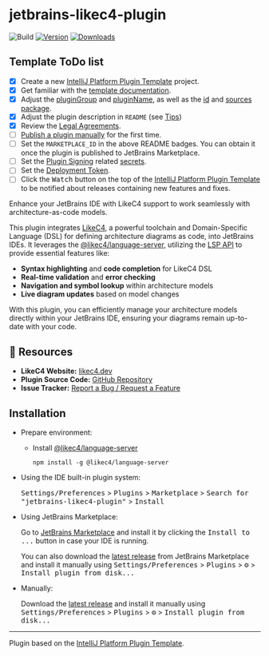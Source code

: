 # jetbrains-likec4-plugin

![Build](https://github.com/likec4/jetbrains-plugin/workflows/Build/badge.svg)
[![Version](https://img.shields.io/jetbrains/plugin/v/<MARKETPLACE_ID>.svg)](https://plugins.jetbrains.com/plugin/<MARKETPLACE_ID>)
[![Downloads](https://img.shields.io/jetbrains/plugin/d/<MARKETPLACE_ID>.svg)](https://plugins.jetbrains.com/plugin/<MARKETPLACE_ID>)

## Template ToDo list
- [x] Create a new [IntelliJ Platform Plugin Template][template] project.
- [x] Get familiar with the [template documentation][template].
- [x] Adjust the [pluginGroup](./gradle.properties) and [pluginName](./gradle.properties), as well as the [id](./src/main/resources/META-INF/plugin.xml) and [sources package](./src/main/kotlin).
- [x] Adjust the plugin description in `README` (see [Tips][docs:plugin-description])
- [x] Review the [Legal Agreements](https://plugins.jetbrains.com/docs/marketplace/legal-agreements.html?from=IJPluginTemplate).
- [ ] [Publish a plugin manually](https://plugins.jetbrains.com/docs/intellij/publishing-plugin.html?from=IJPluginTemplate) for the first time.
- [ ] Set the `MARKETPLACE_ID` in the above README badges. You can obtain it once the plugin is published to JetBrains Marketplace.
- [ ] Set the [Plugin Signing](https://plugins.jetbrains.com/docs/intellij/plugin-signing.html?from=IJPluginTemplate) related [secrets](https://github.com/JetBrains/intellij-platform-plugin-template#environment-variables).
- [ ] Set the [Deployment Token](https://plugins.jetbrains.com/docs/marketplace/plugin-upload.html?from=IJPluginTemplate).
- [ ] Click the <kbd>Watch</kbd> button on the top of the [IntelliJ Platform Plugin Template][template] to be notified about releases containing new features and fixes.

<!-- Plugin description -->
Enhance your JetBrains IDE with LikeC4 support to work seamlessly with architecture-as-code models.

This plugin integrates [LikeC4](https://likec4.dev), a powerful toolchain and Domain-Specific Language (DSL) for defining architecture diagrams as code, into JetBrains IDEs. It leverages the [@likec4/language-server](https://github.com/likec4/likec4/tree/main/packages/language-server), utilizing the [LSP API](https://plugins.jetbrains.com/docs/intellij/language-server-protocol.html) to provide essential features like:

- **Syntax highlighting** and **code completion** for LikeC4 DSL
- **Real-time validation** and **error checking**
- **Navigation and symbol lookup** within architecture models
- **Live diagram updates** based on model changes

With this plugin, you can efficiently manage your architecture models directly within your JetBrains IDE, ensuring your diagrams remain up-to-date with your code.

## 🔗 Resources
- **LikeC4 Website:** [likec4.dev](https://likec4.dev)
- **Plugin Source Code:** [GitHub Repository](https://github.com/likec4/jetbrains-plugin)
- **Issue Tracker:** [Report a Bug / Request a Feature](https://github.com/likec4/jetbrains-plugin/issues)

<!-- Plugin description end -->

## Installation

- Prepare environment:
  + Install [@likec4/language-server](https://github.com/likec4/likec4/tree/main/packages/language-server)
    ```shell
    npm install -g @likec4/language-server
    ```

- Using the IDE built-in plugin system:
  
  <kbd>Settings/Preferences</kbd> > <kbd>Plugins</kbd> > <kbd>Marketplace</kbd> > <kbd>Search for "jetbrains-likec4-plugin"</kbd> >
  <kbd>Install</kbd>
  
- Using JetBrains Marketplace:

  Go to [JetBrains Marketplace](https://plugins.jetbrains.com/plugin/MARKETPLACE_ID) and install it by clicking the <kbd>Install to ...</kbd> button in case your IDE is running.

  You can also download the [latest release](https://plugins.jetbrains.com/plugin/MARKETPLACE_ID/versions) from JetBrains Marketplace and install it manually using
  <kbd>Settings/Preferences</kbd> > <kbd>Plugins</kbd> > <kbd>⚙️</kbd> > <kbd>Install plugin from disk...</kbd>

- Manually:

  Download the [latest release](https://github.com/likec4/jetbrains-plugin/releases/latest) and install it manually using
  <kbd>Settings/Preferences</kbd> > <kbd>Plugins</kbd> > <kbd>⚙️</kbd> > <kbd>Install plugin from disk...</kbd>


---
Plugin based on the [IntelliJ Platform Plugin Template][template].

[template]: https://github.com/JetBrains/intellij-platform-plugin-template
[docs:plugin-description]: https://plugins.jetbrains.com/docs/intellij/plugin-user-experience.html#plugin-description-and-presentation
